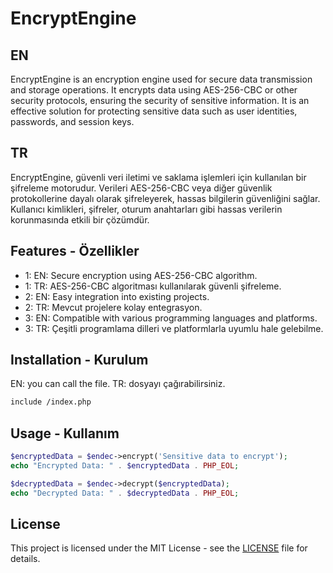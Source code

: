 # EncryptEngine

## EN
EncryptEngine is an encryption engine used for secure data transmission and storage operations. It encrypts data using AES-256-CBC or other security protocols, ensuring the security of sensitive information. It is an effective solution for protecting sensitive data such as user identities, passwords, and session keys.
## TR
EncryptEngine, güvenli veri iletimi ve saklama işlemleri için kullanılan bir şifreleme motorudur. Verileri AES-256-CBC veya diğer güvenlik protokollerine dayalı olarak şifreleyerek, hassas bilgilerin güvenliğini sağlar. Kullanıcı kimlikleri, şifreler, oturum anahtarları gibi hassas verilerin korunmasında etkili bir çözümdür.


## Features - Özellikler

- 1: EN: Secure encryption using AES-256-CBC algorithm.
- 1: TR: AES-256-CBC algoritması kullanılarak güvenli şifreleme.
- 2: EN: Easy integration into existing projects.
- 2: TR: Mevcut projelere kolay entegrasyon.
- 3: EN: Compatible with various programming languages and platforms.
- 3: TR: Çeşitli programlama dilleri ve platformlarla uyumlu hale gelebilme.



## Installation - Kurulum

EN: you can call the file.
TR: dosyayı çağırabilirsiniz.

```bash
include /index.php
```

## Usage - Kullanım

```php
$encryptedData = $endec->encrypt('Sensitive data to encrypt');
echo "Encrypted Data: " . $encryptedData . PHP_EOL;

$decryptedData = $endec->decrypt($encryptedData);
echo "Decrypted Data: " . $decryptedData . PHP_EOL;
```

## License
This project is licensed under the MIT License - see the [LICENSE](https://github.com/imehmetgenc/encryptEngine/blob/main/LICENSE) file for details.

